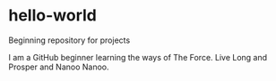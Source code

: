 # hello-world
Beginning repository for projects

I am a GitHub beginner learning the ways of The Force.  Live Long and Prosper and Nanoo Nanoo.

